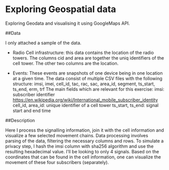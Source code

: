 # Exploring Geospatial data
Exploring Geodata and visualising it using GoogleMaps API.

##Data

I only attached a sample of the data.

- Radio Cell infrastructure: this data contains the location of the radio towers. The columns cid and area are together the uniq identifiers of the cell tower. The other two columns are the location.

- Events: These events are snapshots of one device being in one location at a given time. The data consist of multiple CSV files with the following structure: imsi, imei, cell_id, tac, rac, sac, area_id, segment, ts_start, ts_end, erm, trf
The main fields which are relevant for this exercise:
imsi: subscriber identifier https://en.wikipedia.org/wiki/International_mobile_subscriber_identity
cell_id, area_id: unique identifier of a cell tower
ts_start, ts_end: signal start and end time


##Description

Here I process the signalling information, join it with the cell information and visualize a few selected movement chains.
Data processing involves parsing of the data, filtering the necessary columns and rows.
To simulate a privacy step, I hash the imsi column with sha256 algorithm and use the resulting hexadecimal value.
I'll be looking to only 4 signals.
Based on the coordinates that can be found in the cell information, one can visualize the movement of these four subscribers (separately).
